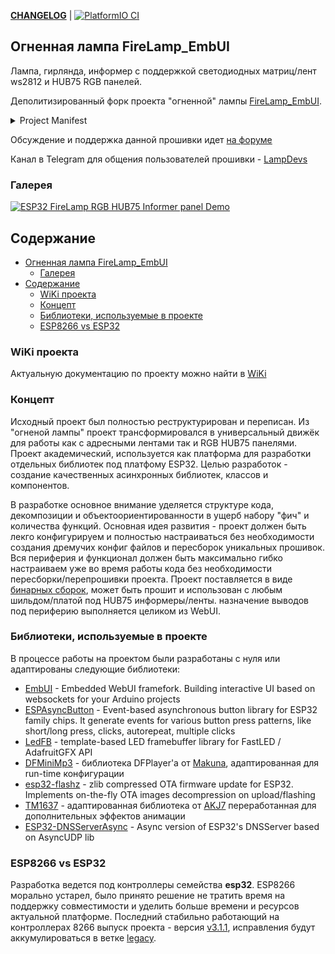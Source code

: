 __[CHANGELOG](/CHANGELOG.md)__ | [![PlatformIO CI](https://github.com/vortigont/FireLamp_JeeUI/actions/workflows/pio_build.yml/badge.svg)](https://github.com/vortigont/FireLamp_JeeUI/actions/workflows/pio_build.yml)

## Огненная лампа FireLamp_EmbUI
Лампа, гирлянда, информер с поддержкой светодиодных матриц/лент ws2812 и HUB75 RGB панелей.

Деполитизированный форк проекта "огненной" лампы [FireLamp_EmbUI](https://github.com/DmytroKorniienko/FireLamp_EmbUI).

<details>
  <summary>Project Manifest</summary>

Проект был пересобран из старых форков и архивов репозитория пользователей и участников разработки на момент примерно 2021 года. В [исходном](https://github.com/DmytroKorniienko/FireLamp_EmbUI) проекте был полностью вырезан русский язык, задним числом переписана история разработки в Git и удалена соотвествующая тема [форума](https://community.alexgyver.ru/threads/wifi-lampa-budilnik-obsuzhdenie-proekta.1411/). Данный форк это не срез исходного репозитория, хотя сохранил часть общей истории до определенного момента.

</details>

Обсуждение и поддержка данной прошивки идет [на форуме](https://community.alexgyver.ru/threads/wifi-lampa-budilnik-obsuzhdenie-proshivki-firelamp_embui.7257/)

Канал в Telegram для общения пользователей прошивки - [LampDevs](https://t.me/LampDevs)


### Галерея

[![ESP32 FireLamp RGB HUB75 Informer panel Demo](https://img.youtube.com/vi/ZrAhoebgl2Q/0.jpg)](https://www.youtube.com/watch?v=ZrAhoebgl2Q)


## Содержание
- [Огненная лампа FireLamp\_EmbUI](#огненная-лампа-firelamp_embui)
  - [Галерея](#галерея)
- [Содержание](#содержание)
  - [WiKi проекта](#wiki-проекта)
  - [Концепт](#концепт)
  - [Библиотеки, используемые в проекте](#библиотеки-используемые-в-проекте)
  - [ESP8266 vs ESP32](#esp8266-vs-esp32)

### WiKi проекта
Актуальную документацию по проекту можно найти в [WiKi](https://github.com/vortigont/EmbUI/wiki)

### Концепт
Исходный проект был полностью реструктурирован и переписан. Из "огненой лампы" проект трансформировался в универсальный движёк для работы как с адресными лентами так и RGB HUB75 панелями. Проект академический, используется как платформа для разработки отдельных библиотек под платфому ESP32. Целью разработок - создание качественных асинхронных библиотек, классов и компонентов.

В разработке основное внимание уделяется структуре кода, декомпозиции и объектоориентированности в ущерб набору "фич" и количества функций.
Основная идея развития - проект должен быть лекго конфигурируем и полностью настраиваться без необходимости создания дремучих конфиг файлов и пересборок уникальных прошивок. Вся периферия и функционал должен быть максимально гибко настраиваем уже во время работы кода без необходимости пересборки/перепрошивки проекта.
Проект поставляется в виде [бинарных сборок](https://github.com/vortigont/FireLamp_JeeUI/wiki/%D0%A1%D0%B1%D0%BE%D1%80%D0%BA%D0%B0-%D0%B8-%D0%BF%D1%80%D0%BE%D1%88%D0%B8%D0%B2%D0%BA%D0%B0-%D0%BF%D1%80%D0%BE%D0%B5%D0%BA%D1%82%D0%B0), может быть прошит и использован с любым шильдом/платой под HUB75 информеры/ленты. назначение выводов под периферию выполняется целиком из WebUI.

### Библиотеки, используемые в проекте
В процессе работы на проектом были разработаны с нуля или адаптированы следующие библиотеки:
 - [EmbUI](https://github.com/vortigont/EmbUI) - Embedded WebUI framefork. Building interactive UI based on websockets for your Arduino projects
 - [ESPAsyncButton](https://github.com/vortigont/ESPAsyncButton) - Event-based asynchronous button library for ESP32 family chips. It generate events for various button press patterns, like short/long press, clicks, autorepeat, multiple clicks
 - [LedFB](https://github.com/vortigont/LedFB) - template-based LED framebuffer library for FastLED / AdafruitGFX API
 - [DFMiniMp3](https://github.com/vortigont/DFMiniMp3) - библиотека DFPlayer'а от [Makuna](https://github.com/Makuna/DFMiniMp3), адаптированная для run-time конфигурации
 - [esp32-flashz](https://github.com/vortigont/esp32-flashz) - zlib compressed OTA firmware update for ESP32. Implements on-the-fly OTA images decompression on upload/flashing
 - [TM1637](https://github.com/vortigont/TM1637) - адаптированная библиотека от [AKJ7](https://github.com/AKJ7/TM1637) переработанная для дополнительных эффектов анимации
 - [ESP32-DNSServerAsync](https://github.com/vortigont/ESP32-DNSServerAsync) - Async version of ESP32's DNSServer based on AsyncUDP lib 

### ESP8266 vs ESP32
Разработка ведется под контроллеры семейства **esp32**. ESP8266 морально устарел, было принято решение не тратить время на поддержку совместимости и уделить больше времени и ресурсов актуальной платформе.
Последний стабильно работающий на контроллерах 8266 выпуск проекта - версия [v3.1.1](../../releases/tag/v3.1.1), исправления будут аккумулироваться в ветке [legacy](../../tree/legacy).



